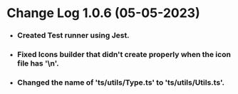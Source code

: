 # Change Log 1.0.6 (05-05-2023)
* ### Created Test runner using Jest.
* ### Fixed Icons builder that didn't create properly when the icon file has '\n'.
* ### Changed the name of 'ts/utils/Type.ts' to 'ts/utils/Utils.ts'.